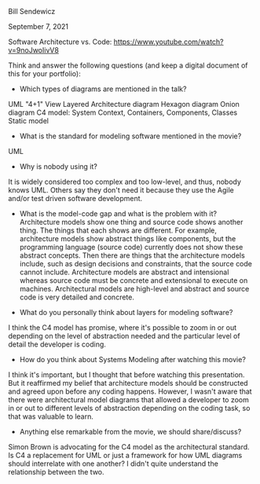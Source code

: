 Bill Sendewicz

September 7, 2021

Software Architecture vs. Code: 
https://www.youtube.com/watch?v=9noJwoIivV8



Think and answer the following questions (and keep a digital document of this for your portfolio):



- Which types of diagrams are mentioned in the talk?

UML
"4+1" View
Layered Architecture diagram
Hexagon diagram
Onion diagram
C4 model: System Context, Containers, Components, Classes
Static model


- What is the standard for modeling software mentioned in the movie?

UML


- Why is nobody using it?

It is widely considered too complex and too low-level, and thus, nobody knows UML. Others say they don't need it because they use the Agile and/or test driven software development.


- What is the model-code gap and what is the problem with it?
Architecture models show one thing and source code shows another thing. The things that each shows are different. For example, architecture models show abstract things like components, but the programming language (source code) currently does not show these abstract concepts. Then there are things that the architecture models include, such as design decisions and constraints, that the source code cannot include. Architecture models are abstract and intensional whereas source code must be concrete and extensional to execute on machines. Architectural models are high-level and abstract and source code is very detailed and concrete.


- What do you personally think about layers for modeling software?

I think the C4 model has promise, where it's possible to zoom in or out depending on the level of abstraction needed and the particular level of detail the developer is coding.


- How do you think about Systems Modeling after watching this movie?

I think it's important, but I thought that before watching this presentation. But it reaffirmed my belief that architecture models should be constructed and agreed upon before any coding happens. However, I wasn't aware that there were architectural model diagrams that allowed a developer to zoom in or out to different levels of abstraction depending on the coding task, so that was valuable to learn.


- Anything else remarkable from the movie, we should share/discuss?

Simon Brown is advocating for the C4 model as the architectural standard. Is C4 a replacement for UML or just a framework for how UML diagrams should interrelate with one another? I didn't quite understand the relationship between the two.
